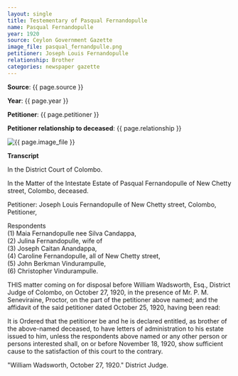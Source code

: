 ```yaml
---
layout: single
title: Testementary of Pasqual Fernandopulle
name: Pasqual Fernandopulle
year: 1920
source: Ceylon Government Gazette
image_file: pasqual_fernandpulle.png
petitioner: Joseph Louis Fernandopulle 
relationship: Brother
categories: newspaper gazette
---
```




  **Source**: {{ page.source }}

  **Year**: {{ page.year }}

  **Petitioner**: {{ page.petitioner }}

  **Petitioner relationship to deceased**: {{ page.relationship }} 

 <img src="{{ site.baseurl }}/assets/images/gazette/{{ page.image_file }}" alt="{{ page.image_file }}">

 **Transcript** 

In the District Court of Colombo.

In the Matter of the Intestate Estate of Pasqual Fernandopulle of New Chetty street, Colombo, deceased.

Petitioner: Joseph Louis Fernandopulle of New Chetty street, Colombo, Petitioner,

Respondents<br />
(1) Maia Fernandopulle nee Silva Candappa,<br />
(2) Julina Fernandopulle, wife of<br />
(3) Joseph Caitan Anandappa,<br />
(4) Caroline Fernandopulle, all of New Chetty street,<br />
(5) John Berkman Vindurampulle,<br />
(6) Christopher Vindurampulle.<br />

THIS matter coming on for disposal before William Wadsworth, Esq., District Judge of Colombo, on October 27, 1920, in the presence of Mr. P. M. Seneviraine, Proctor, on the part of the petitioner above named; and the affidavit of the said petitioner dated October 25, 1920, having been read:

It is Ordered that the petitioner be and he is declared entitled, as brother of the above-named deceased, to have letters of administration to his estate issued to him, unless the respondents above named or any other person or persons interested shall, on or before November 18, 1920, show sufficient cause to the satisfaction of this court to the contrary.

"William Wadsworth, October 27, 1920."
District Judge.



